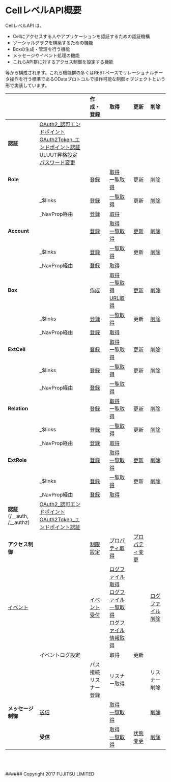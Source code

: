 # CellレベルAPI概要
CellレベルAPI は、
* Cellにアクセスする人やアプリケーションを認証するための認証機構
* ソーシャルグラフを構築するための機能
* Boxの生成・管理を行う機能
* メッセージやイベント処理の機能
* これらAPI群に対するアクセス制御を設定する機能

等から構成されます。これら機能群の多くはRESTベースでリレーショナルデータ操作を行う標準であるODataプロトコルで操作可能な制御オブジェクトという形で実装しています。
<br>

|<br>|<br>|作成・登録<br>|取得<br>|更新<br>|削除<br>|
|:--|:--|:--|:--|:--|:--|
|**認証**|[OAuth2_認可エンドポイント](292_OAuth2_Authorization_Endpoint.html)<br>[OAuth2Token_エンドポイント認証](293_OAuth2_Token_Endpoint.html)<br>ULUUT昇格設定<br>[パスワード変更](294_Password_Change.html)|<br>|<br>|<br>|<br>|
|**Role**|<br>|[登録](201_Create_Role.html)|[取得](203_Search_Role.html)<br>[一覧取得](202_Retrieve_Role.html)|[更新](204_Update_Role.html)|[削除](205_Delete_Role.html)|
|<br>|_$links|[登録](206_Create_Role_links.html)|[一覧取得](207_List_Role_links.html)|更新|[削除](209_Delete_Role_links.html)|
|<br>|_NavProp経由|[登録](210_Register_Role_Using_NavProp.html)|[取得](211_List_Using_Role_NavProp.html)|<br>|<br>|
|**Account**|<br>|[登録](212_Create_Account.html)|[取得](213_Retrieve_Account.html)<br>[一覧取得](214_Search_Account.html)|[更新](215_Update_Account.html)|[削除](216_Delete_Account.html)|
|<br>|_$links|[登録](217_Register_Account_links.html)|[一覧取得](218_Acquire_Account_$links_List.html)|更新|[削除](220_Delete_Account_links.html)|
|<br>|_NavProp経由|[登録](221_Register_Account_Navigation_Property.html)|[取得](222_Acquire_Account_Navigation_Property.html)|<br>|<br>|
|**Box**|<br>|[作成](256_Create_Box.html)|[取得](258_Retrieve_Box.html)<br>[一覧取得](257_Search_Box.html)<br>[URL取得](304_Get_Box_URL.html)|[更新](259_Update_Box.html)|[削除](260_Delete_Box.html)|
|<br>|_$links|[登録](261_Register_Box_links.html)|[一覧取得](262_List_Box_links.html)|更新|[削除](264_Delete_Box_links.html)|
|<br>|_NavProp経由|[登録](265_Register_Using_Box_NavProp.html)|[取得](266_List_Box_NavProp.html)|<br>|<br>|
|**ExtCell**|<br>|[登録](223_Create_External_Cell.html)|[取得](225_Get_External_Cell.html)<br>[一覧取得](224_List_External_Cell.html)|[更新](226_Update_External_Cell.html)|[削除](227_Delete_External_Cell.html)|
|<br>|_$links|[登録](228_Register_External_Cell_links.html)|[一覧取得](229_List_External_Cell_links.html)|更新|[削除](231_Delete_External_Cell_links.html)|
|<br>|_NavProp経由|[登録](232_Register_External_Cell_Using_NavProp.html)|[一覧取得](233_List_External_Cell_NavProp.html)|<br>|<br>|
|**Relation**|<br>|[登録](234_Create_Relation.html)|[取得](236_Retrieve_Relation.html)<br>[一覧取得](235_List_Relation.html)|[更新](237_Update_Relation.html)|[削除](238_Delete_Relation.html)|
|<br>|_$links|[登録](239_Register_Relation_links.html)|[一覧取得](240_List_Relation_links.html)|更新|[削除](242_Delete_Relation_links.html)|
|<br>|_NavProp経由|[登録](243_Register_Using_Relation_NavProp.html)|[取得](244_List_Using_Relation_NavProp.html)|<br>|<br>|
|**ExtRole**|<br>|[登録](245_Create_External_Role.html)|[取得](247_Get_External_Role.html)<br>[一覧取得](246_List_External_Role.html)|[更新](248_Update_External_Role.html)|[削除](249_Delete_External_Role.html)|
|<br>|_$links|[登録](250_Register_External_Role_links.html)|[一覧取得](251_Retrieve_External_Role_links.html)|更新|[削除](253_Delete_External_Role_links.html)|
|<br>|_NavProp経由|[登録](254_Register_Using_Role_NavProp.html)|[取得](255_List_External_Role_NavProp.html)|<br>|<br>|
|**認証**<br>(/\__auth, /\__authz)|[OAuth2_認可エンドポイント](292_OAuth2_Authorization_Endpoint.html)<br>[OAuth2Token_エンドポイント認証](293_OAuth2_Token_Endpoint.html)|<br>|<br>|<br>|<br>|
|**アクセス制御**|<br>|[制限設定](289_Cell_ACL.html)|[プロパティ取得](290_Cell_Get_Property.html)|[プロパティ変更](291_Cell_Change_Property.html)|<br>|
|[イベント](277_Event_Summary.html)|<br>|[イベント受付](278_Event_Reception.html)|[ログファイル取得](285_Retrieve_Log_File.html)<br>[ログファイル一覧取得](284_Retrieve_Log_File_list.html)<br>[ログファイル情報取得](283_Log_File_Information_Acquisition.html)|<br>|[ログファイル削除](286_Delete_Log_File.html)|
|<br>|イベントログ設定|<br>|取得|更新|<br>|
|<br>|<br>|パス接続<br>リスナー登録|リスナー取得|<br>|リスナー削除|
|**メッセージ制御**|[送信](271_Send_Message.html)|<br>|[取得](272_Retrieve_Sent_Message.html)<br>[一覧取得](273_List_Sent_Messages.html)|<br>|[削除](274_Delete_Sent_Message.html)|
|<br>|**受信**|<br>|[取得](269_Get_Received_Message.html)<br>[一覧取得](268_List_Received_Messages.html)|[状態変更](267_Received_Message_Approval.html)|[削除](270_Delete_an_Incoming_Message.html)|
<br>
<br>
<br>
###### Copyright 2017    FUJITSU LIMITED
